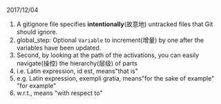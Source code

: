 2017/12/04

1. A gitignore file specifies **intentionally**(故意地) untracked files that Git should ignore.
2. global_step: Optional `Variable` to increment(增量) by one after the variables have been updated.
3. Second, by looking at the path of the activations, you can easily navigate(操控) the hierarchy(层级) of parts
4. i.e. Latin expression, id est, means"that is"
5. e.g. Latin expression, exempli gratia, means"for the sake of example" "for example"
6. w.r.t., means "with respect to"
